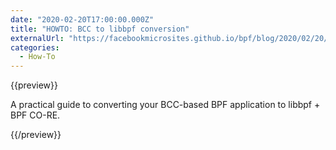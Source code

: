 ```yaml
---
date: "2020-02-20T17:00:00.000Z"
title: "HOWTO: BCC to libbpf conversion"
externalUrl: "https://facebookmicrosites.github.io/bpf/blog/2020/02/20/bcc-to-libbpf-howto-guide.html"
categories:
  - How-To
---
```


{{preview}}

A practical guide to converting your BCC-based BPF application to libbpf + BPF CO-RE.

{{/preview}}
